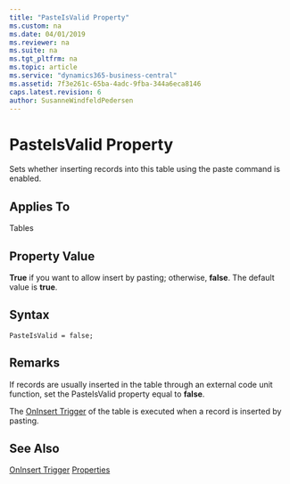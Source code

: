 ```yaml
---
title: "PasteIsValid Property"
ms.custom: na
ms.date: 04/01/2019
ms.reviewer: na
ms.suite: na
ms.tgt_pltfrm: na
ms.topic: article
ms.service: "dynamics365-business-central"
ms.assetid: 7f3e261c-65ba-4adc-9fba-344a6eca8146
caps.latest.revision: 6
author: SusanneWindfeldPedersen
---
```


 

# PasteIsValid Property
Sets whether inserting records into this table using the paste command is enabled.  
  
## Applies To  
 Tables  
  
## Property Value  
 **True** if you want to allow insert by pasting; otherwise, **false**. The default value is **true**.  
 
## Syntax
```
PasteIsValid = false;
```

## Remarks  
 If records are usually inserted in the table through an external code unit function, set the PasteIsValid property equal to **false**.  
  
 The [OnInsert Trigger](../triggers/devenv-oninsert-trigger.md) of the table is executed when a record is inserted by pasting.  
  
## See Also  
 [OnInsert Trigger](../triggers/devenv-oninsert-trigger.md)
 [Properties](devenv-properties.md)